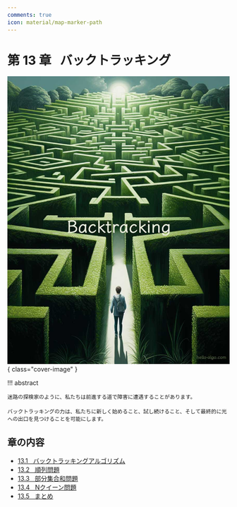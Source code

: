 ```yaml
---
comments: true
icon: material/map-marker-path
---
```


# 第 13 章 &nbsp; バックトラッキング

![バックトラッキング](../assets/covers/chapter_backtracking.jpg){ class="cover-image" }

!!! abstract

    迷路の探検家のように、私たちは前進する道で障害に遭遇することがあります。

    バックトラッキングの力は、私たちに新しく始めること、試し続けること、そして最終的に光への出口を見つけることを可能にします。

## 章の内容

- [13.1 &nbsp; バックトラッキングアルゴリズム](backtracking_algorithm.md)
- [13.2 &nbsp; 順列問題](permutations_problem.md)
- [13.3 &nbsp; 部分集合和問題](subset_sum_problem.md)
- [13.4 &nbsp; Nクイーン問題](n_queens_problem.md)
- [13.5 &nbsp; まとめ](summary.md)
